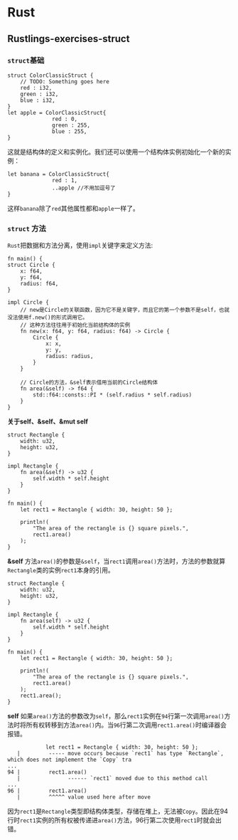 # Rust
## Rustlings-exercises-struct
### `struct`基础
```
struct ColorClassicStruct {
    // TODO: Something goes here
    red : i32,
    green : i32,
    blue : i32,
}
let apple = ColorClassicStruct{
              red : 0,
              green : 255,
              blue : 255,
}
```
这就是结构体的定义和实例化。我们还可以使用一个结构体实例初始化一个新的实例：  
```
let banana = ColorClassicStruct{
              red : 1,
              ..apple //不用加逗号了
}
```
这样`banana`除了`red`其他属性都和`apple`一样了。  
### `struct` 方法
`Rust`把数据和方法分离，使用`impl`关键字来定义方法:  
```
fn main() {
struct Circle {
    x: f64,
    y: f64,
    radius: f64,
}

impl Circle {
    // new是Circle的关联函数，因为它不是关键字，而且它的第一个参数不是self，也就没法使用f.new()的形式调用它。
    // 这种方法往往用于初始化当前结构体的实例
    fn new(x: f64, y: f64, radius: f64) -> Circle {
        Circle {
            x: x,
            y: y,
            radius: radius,
        }
    }

    // Circle的方法，&self表示借用当前的Circle结构体
    fn area(&self) -> f64 {
        std::f64::consts::PI * (self.radius * self.radius)
    }
}
```
**关于self、&self、&mut self**  
```
struct Rectangle {
    width: u32,
    height: u32,
}

impl Rectangle {
    fn area(&self) -> u32 {
        self.width * self.height
    }
}

fn main() {
    let rect1 = Rectangle { width: 30, height: 50 };

    println!(
        "The area of the rectangle is {} square pixels.",
        rect1.area()
    );
}
```
**&self**
方法`area()`的参数是`&self`，当`rect1`调用`area()`方法时，方法的参数就算`Rectangle`类的实例`rect1`本身的引用。

```
struct Rectangle {
    width: u32,
    height: u32,
}

impl Rectangle {
    fn area(self) -> u32 {
        self.width * self.height
    }
}

fn main() {
    let rect1 = Rectangle { width: 30, height: 50 };

    println!(
        "The area of the rectangle is {} square pixels.",
        rect1.area()
    );
    rect1.area();
}
```
**self**
如果`area()`方法的参数改为`self`，那么`rect1`实例在`94`行第一次调用`area()`方法时将所有权转移到方法`area()`内。当`96`行第二次调用`rect1.area()`时编译器会报错。
```
            let rect1 = Rectangle { width: 30, height: 50 };
   |         ----- move occurs because `rect1` has type `Rectangle`, which does not implement the `Copy` tra
...
94 |         rect1.area()
   |               ------ `rect1` moved due to this method call
...
96 |         rect1.area()
   |         ^^^^^ value used here after move
```
因为`rect1`是`Rectangle`类型即结构体类型，存储在堆上，无法被`Copy`。因此在94行时`rect1`实例的所有权被传递进`area()`方法，96行第二次使用`rect1`时就会出错。





















































